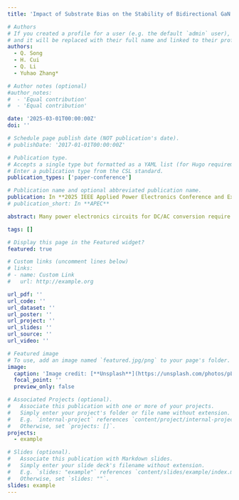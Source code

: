 ```yaml
---
title: 'Impact of Substrate Bias on the Stability of Bidirectional GaN HEMT in Hard-and Soft-Switching'

# Authors
# If you created a profile for a user (e.g. the default `admin` user), write the username (folder name) here
# and it will be replaced with their full name and linked to their profile.
authors:
  - Q. Song
  - H. Cui
  - Q. Li
  - Yuhao Zhang*

# Author notes (optional)
#author_notes:
#  - 'Equal contribution'
#  - 'Equal contribution'

date: '2025-03-01T00:00:00Z'
doi: ''

# Schedule page publish date (NOT publication's date).
# publishDate: '2017-01-01T00:00:00Z'

# Publication type.
# Accepts a single type but formatted as a YAML list (for Hugo requirements).
# Enter a publication type from the CSL standard.
publication_types: ['paper-conference']

# Publication name and optional abbreviated publication name.
publication: In **2025 IEEE Applied Power Electronics Conference and Exposition (APEC)**, Mar. 2025
# publication_short: In **APEC**

abstract: Many power electronics circuits for DC/AC conversion require power semiconductors with bidirectional voltage-blocking capability. Such a bidirectional device is typically achieved by connecting two unidirectional devices in series. The emerging monolithic bidirectional GaN-on-Si HEMTs (MBD-HEMT) offer an attractive alternative by replacing these two devices with a single-device solution. Despite the promise, substrate management in GaN MBD-HEMTs remains a critical challenge. The substrate of GaN MBD-HEMTs is usually floating, resulting in a constantly changing substrate bias that can be either positive or negative during the hard- or soft-switching. This issue can be resolved by adding a substrate management circuit, which, however, increases device cost and complexity. To optimize the substrate management for GaN MBD-HEMT, the impact of dynamic substrate bias on device parametric stability needs to be thoroughly understood. This work addresses this gap by in situ characterizations of dynamic on-resistance (dyRON) and threshold voltage (Vth) in a GaN HEMT with the floating substrate under both hard- and soft-switching conditions. A relatively large dyRON shift is found when the substrate is floating or shorted to drain during the hard switching, whilst the dynamic Vth shift is minimal in these cases. Instead, the back-gating effect, attributed to the changing substrate bias, i.e., negative during hard-switching and positive during soft-switching, is suspected to be the primary cause. These results can provide practical guidance for optimizing the stability of MBD-HEMT.

tags: []

# Display this page in the Featured widget?
featured: true

# Custom links (uncomment lines below)
# links:
# - name: Custom Link
#   url: http://example.org

url_pdf: ''
url_code: ''
url_dataset: ''
url_poster: ''
url_project: ''
url_slides: ''
url_source: ''
url_video: ''

# Featured image
# To use, add an image named `featured.jpg/png` to your page's folder.
image:
  caption: 'Image credit: [**Unsplash**](https://unsplash.com/photos/pLCdAaMFLTE)'
  focal_point: ''
  preview_only: false

# Associated Projects (optional).
#   Associate this publication with one or more of your projects.
#   Simply enter your project's folder or file name without extension.
#   E.g. `internal-project` references `content/project/internal-project/index.md`.
#   Otherwise, set `projects: []`.
projects:
  - example

# Slides (optional).
#   Associate this publication with Markdown slides.
#   Simply enter your slide deck's filename without extension.
#   E.g. `slides: "example"` references `content/slides/example/index.md`.
#   Otherwise, set `slides: ""`.
slides: example
---
```


